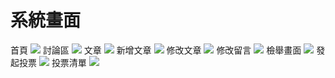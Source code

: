 # 系統畫面
  首頁
  ![](https://i.imgur.com/x79LjLj.jpeg)
  討論區
  ![](https://i.imgur.com/Arj0sXd.jpeg)
  文章
  ![](https://i.imgur.com/gLomQ9C.jpg)
  新增文章
  ![](https://i.imgur.com/NInjcRh.jpeg)
  修改文章
  ![](https://i.imgur.com/9QE3kwM.jpeg)
  修改留言
  ![](https://i.imgur.com/EWY8te4.jpeg)
  檢舉畫面
  ![](https://i.imgur.com/HOJJjgp.jpeg)
  發起投票
  ![](https://i.imgur.com/dhZh9oX.jpeg)
  投票清單
  ![](https://i.imgur.com/asYvsLK.jpeg)
